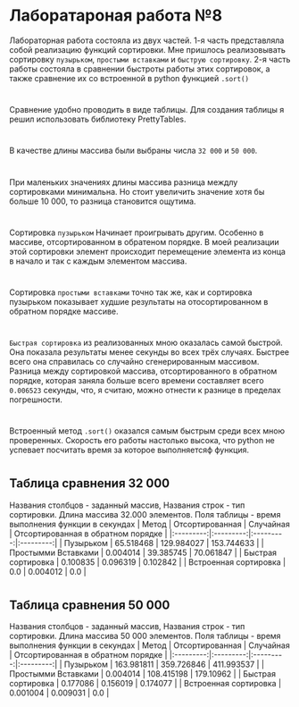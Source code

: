 # Лаборатароная работа №8

Лабораторная работа состояла из двух частей.
1-я часть представляла собой реализацию функций сортировки. Мне пришлось реализовывать сортировку `пузырьком`, `простыми вставками` и `быструю сортировку`.
2-я часть работы состояла в сравнении быстроты работы этих сортировок, а также сравнение их со встроенной в python функцией `.sort()`
#
Сравнение удобно проводить в виде таблицы. Для создания таблицы я решил использовать библиотеку PrettyTables.
#
В качестве длины массива были выбраны числа `32 000` и `50 000`.
#
При маленьких значениях длины массива разница междлу сортировками минимальна. Но стоит увеличить значение хотя бы больше 10 000, то разница становится ощутима.
#
Сортировка `пузырьком` Начинает проигрывать другим. Особенно в массиве, отсортированном в обратеном порядке. В моей реализации этой сортировки элемент происходит перемещение элемента из конца в начало и так с каждым элементом массива.
#
Сортировка `простыми вставками` точно так же, как и сортировка пузырьком показывает худшие результаты на отосортированном в обратном порядке массиве.
#
`Быстрая сортировка` из реализованных мною оказалась самой быстрой. Она показала результаты менее секунды во всех трёх случаях. Быстрее всего она справилась со случайно сгенерированным массивом. Разница между сортировкой массива, отсортированного в обратном порядке, которая заняла больше всего времени составляет всего `0.006523` секунды, что, я считаю, можно отнести к разнице в пределах погрешности.
#
Встроенный метод `.sort()` оказался самым быстрым среди всех мною проверенных. Скорость его работы настолько высока, что python не успевает посчитать время за которое выполняетсяф функция.
#
## Таблица сравнения 32 000 
Названия столбцов - заданный массив, Названия строк - тип сортировки. Длина массива 32.000 элементов. Поля таблицы - время выполнения функции в секундах
| Метод | Отсортированная | Случайная | Отсортированная в обратном порядке |
|:---------:|:---------:|:---------:|:---------:|
| Пузырьком | 65.518468 | 129.984027 | 153.744633 |
| Простымми Вставками | 0.004014 | 39.385745 | 70.061847 |
| Быстрая сортировка | 0.100835 | 0.096319 | 0.102842 |
| Встроенная сортировка | 0.0 | 0.004012 | 0.0 |
#

## Таблица сравнения 50 000 
Названия столбцов - заданный массив, Названия строк - тип сортировки. Длина массива 50 000 элементов. Поля таблицы - время выполнения функции в секундах
| Метод | Отсортированная | Случайная | Отсортированная в обратном порядке |
|:---------:|:---------:|:---------:|:---------:|
| Пузырьком | 163.981811 | 359.726846 | 411.993537 |
| Простымми Вставками | 0.004014 | 108.415198 | 179.10962 |
| Быстрая сортировка | 0.177086 | 0.156019 | 0.174077 |
| Встроенная сортировка | 0.001004 | 0.009031 | 0.0 |

